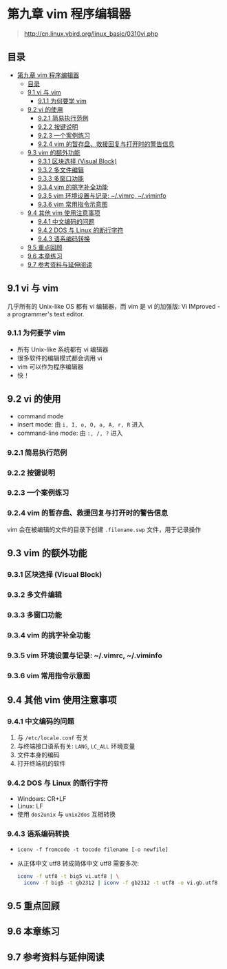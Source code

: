 # 第九章 vim 程序编辑器

> <http://cn.linux.vbird.org/linux_basic/0310vi.php>

## 目录

- [第九章 vim 程序编辑器](#第九章-vim-程序编辑器)
  - [目录](#目录)
  - [9.1 vi 与 vim](#91-vi-与-vim)
    - [9.1.1 为何要学 vim](#911-为何要学-vim)
  - [9.2 vi 的使用](#92-vi-的使用)
    - [9.2.1 简易执行范例](#921-简易执行范例)
    - [9.2.2 按键说明](#922-按键说明)
    - [9.2.3 一个案例练习](#923-一个案例练习)
    - [9.2.4 vim 的暂存盘、救援回复与打开时的警告信息](#924-vim-的暂存盘救援回复与打开时的警告信息)
  - [9.3 vim 的额外功能](#93-vim-的额外功能)
    - [9.3.1 区块选择 (Visual Block)](#931-区块选择-visual-block)
    - [9.3.2 多文件编辑](#932-多文件编辑)
    - [9.3.3 多窗口功能](#933-多窗口功能)
    - [9.3.4 vim 的挑字补全功能](#934-vim-的挑字补全功能)
    - [9.3.5 vim 环境设置与记录: ~/.vimrc, ~/.viminfo](#935-vim-环境设置与记录-vimrc-viminfo)
    - [9.3.6 vim 常用指令示意图](#936-vim-常用指令示意图)
  - [9.4 其他 vim 使用注意事项](#94-其他-vim-使用注意事项)
    - [9.4.1 中文编码的问题](#941-中文编码的问题)
    - [9.4.2 DOS 与 Linux 的断行字符](#942-dos-与-linux-的断行字符)
    - [9.4.3 语系编码转换](#943-语系编码转换)
  - [9.5 重点回顾](#95-重点回顾)
  - [9.6 本章练习](#96-本章练习)
  - [9.7 参考资料与延伸阅读](#97-参考资料与延伸阅读)

## 9.1 vi 与 vim

几乎所有的 Unix-like OS 都有 vi 编辑器，而 vim 是 vi 的加强版: Vi IMproved - a
programmer's text editor.

### 9.1.1 为何要学 vim

- 所有 Unix-like 系统都有 vi 编辑器
- 很多软件的编辑模式都会调用 vi
- vim 可以作为程序编辑器
- 快！

## 9.2 vi 的使用

- command mode
- insert mode: 由 `i, I, o, O, a, A, r, R` 进入
- command-line mode: 由 `:, /, ?` 进入

### 9.2.1 简易执行范例

### 9.2.2 按键说明

### 9.2.3 一个案例练习

### 9.2.4 vim 的暂存盘、救援回复与打开时的警告信息

vim 会在被编辑的文件的目录下创建 `.filename.swp` 文件，用于记录操作

## 9.3 vim 的额外功能

### 9.3.1 区块选择 (Visual Block)

### 9.3.2 多文件编辑

### 9.3.3 多窗口功能

### 9.3.4 vim 的挑字补全功能

### 9.3.5 vim 环境设置与记录: ~/.vimrc, ~/.viminfo

### 9.3.6 vim 常用指令示意图

## 9.4 其他 vim 使用注意事项

### 9.4.1 中文编码的问题

1. 与 `/etc/locale.conf` 有关
2. 与终端接口语系有关: `LANG`, `LC_ALL` 环境变量
3. 文件本身的编码
4. 打开终端机的软件

### 9.4.2 DOS 与 Linux 的断行字符

- Windows: CR+LF
- Linux: LF
- 使用 `dos2unix` 与 `unix2dos` 互相转换

### 9.4.3 语系编码转换

- `iconv -f fromcode -t tocode filename [-o newfile]`
- 从正体中文 utf8 转成简体中文 utf8 需要多次:
  
  ```sh
  iconv -f utf8 -t big5 vi.utf8 | \
    iconv -f big5 -t gb2312 | iconv -f gb2312 -t utf8 -o vi.gb.utf8
  ```

## 9.5 重点回顾

## 9.6 本章练习

## 9.7 参考资料与延伸阅读
